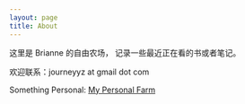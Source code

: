 ```yaml
---
layout: page
title: About
---
```


这里是 Brianne 的自由农场，
记录一些最近正在看的书或者笔记。


欢迎联系：journeyyz at gmail dot com

Something Personal:  <a href="./personal_index.md" target="_blank">My Personal Farm</a>
